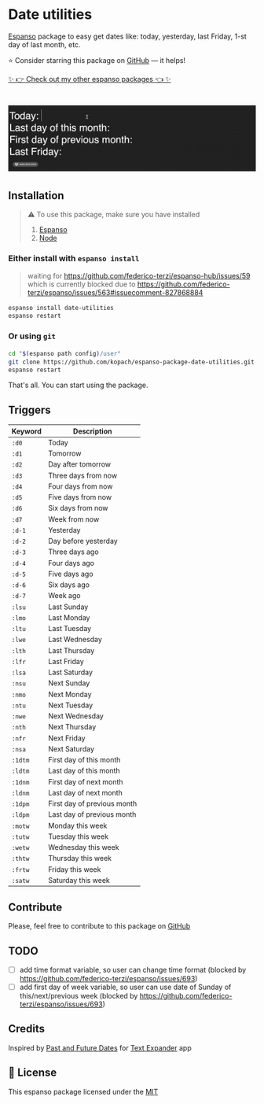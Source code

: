 # Date utilities

[Espanso](https://espanso.org) package to easy get dates like: today, yesterday, last Friday, 1-st day of last month, etc.

⭐️ Consider starring this package on [GitHub](https://github.com/kopach/espanso-package-date-utilities/stargazers) — it helps!

[✨ 👉 Check out my other espanso packages 👈 ✨](https://github.com/kopach?tab=repositories&q=espanso-package&type=source)

<h1 align="center">

![demo](./assets/demo.gif)

</h1>

## Installation

> ⚠️ To use this package, make sure you have installed
>
> 1. [Espanso](https://espanso.org/install)
> 2. [Node](https://nodejs.org)

### Either install with `espanso install`

> waiting for https://github.com/federico-terzi/espanso-hub/issues/59 which is currently blocked due to https://github.com/federico-terzi/espanso/issues/563#issuecomment-827868884

```sh
espanso install date-utilities
espanso restart
```

### Or using `git`

```sh
cd "$(espanso path config)/user"
git clone https://github.com/kopach/espanso-package-date-utilities.git
espanso restart
```

That's all. You can start using the package.

## Triggers

| Keyword | Description                 |
| ------- | --------------------------- |
| `:d0`   | Today                       |
| `:d1`   | Tomorrow                    |
| `:d2`   | Day after tomorrow          |
| `:d3`   | Three days from now         |
| `:d4`   | Four days from now          |
| `:d5`   | Five days from now          |
| `:d6`   | Six days from now           |
| `:d7`   | Week from now               |
| `:d-1`  | Yesterday                   |
| `:d-2`  | Day before yesterday        |
| `:d-3`  | Three days ago              |
| `:d-4`  | Four days ago               |
| `:d-5`  | Five days ago               |
| `:d-6`  | Six days ago                |
| `:d-7`  | Week ago                    |
| `:lsu`  | Last Sunday                 |
| `:lmo`  | Last Monday                 |
| `:ltu`  | Last Tuesday                |
| `:lwe`  | Last Wednesday              |
| `:lth`  | Last Thursday               |
| `:lfr`  | Last Friday                 |
| `:lsa`  | Last Saturday               |
| `:nsu`  | Next Sunday                 |
| `:nmo`  | Next Monday                 |
| `:ntu`  | Next Tuesday                |
| `:nwe`  | Next Wednesday              |
| `:nth`  | Next Thursday               |
| `:nfr`  | Next Friday                 |
| `:nsa`  | Next Saturday               |
| `:1dtm` | First day of this month     |
| `:ldtm` | Last day of this month      |
| `:1dnm` | First day of next month     |
| `:ldnm` | Last day of next month      |
| `:1dpm` | First day of previous month |
| `:ldpm` | Last day of previous month  |
| `:motw` | Monday this week            |
| `:tutw` | Tuesday this week           |
| `:wetw` | Wednesday this week         |
| `:thtw` | Thursday this week          |
| `:frtw` | Friday this week            |
| `:satw` | Saturday this week          |

## Contribute

Please, feel free to contribute to this package on [GitHub](https://github.com/kopach/espanso-package-date-utilities)

## TODO

- [ ] add time format variable, so user can change time format (blocked by https://github.com/federico-terzi/espanso/issues/693)
- [ ] add first day of week variable, so user can use date of Sunday of this/next/previous week (blocked by https://github.com/federico-terzi/espanso/issues/693)

## Credits

Inspired by [Past and Future Dates](https://app.textexpander.com/group/2752BAC8-F54E-4E3E-8438-483542495069/snippets) for [Text Expander](https://textexpander.com) app

## 📄 License

This espanso package licensed under the [MIT](https://github.com/kopach/espanso-package-date-utilities/blob/master/LICENSE)
